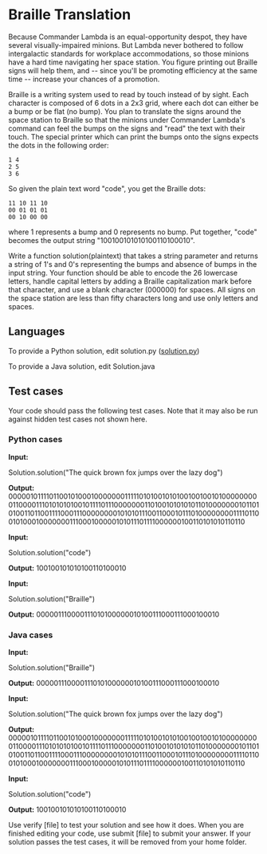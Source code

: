 # Braille Translation
Because Commander Lambda is an equal-opportunity despot, they have several visually-impaired minions. But Lambda never bothered to follow intergalactic standards for workplace accommodations, so those minions have a hard time navigating her space station. You figure printing out Braille signs will help them, and -- since you'll be promoting efficiency at the same time -- increase your chances of a promotion.

Braille is a writing system used to read by touch instead of by sight. Each character is composed of 6 dots in a 2x3 grid, where each dot can either be a bump or be flat (no bump). You plan to translate the signs around the space station to Braille so that the minions under Commander Lambda's command can feel the bumps on the signs and "read" the text with their touch. The special printer which can print the bumps onto the signs expects the dots in the following order:
~~~
1 4
2 5
3 6
~~~

So given the plain text word "code", you get the Braille dots:
~~~
11 10 11 10
00 01 01 01
00 10 00 00
~~~
where 1 represents a bump and 0 represents no bump. Put together, "code" becomes the output string "100100101010100110100010".

Write a function solution(plaintext) that takes a string parameter and returns a string of 1's and 0's representing the bumps and absence of bumps in the input string. Your function should be able to encode the 26 lowercase letters, handle capital letters by adding a Braille capitalization mark before that character, and use a blank character (000000) for spaces. All signs on the space station are less than fifty characters long and use only letters and spaces.

## Languages

To provide a Python solution, edit solution.py ([solution.py](solutions/Level1/braille-translation.py))

To provide a Java solution, edit Solution.java

## Test cases

Your code should pass the following test cases.
Note that it may also be run against hidden test cases not shown here.

### Python cases
**Input:**

Solution.solution("The quick brown fox jumps over the lazy dog")

**Output:**
    000001011110110010100010000000111110101001010100100100101000000000110000111010101010010111101110000000110100101010101101000000010110101001101100111100011100000000101010111001100010111010000000011110110010100010000000111000100000101011101111000000100110101010110110

**Input:**

Solution.solution("code")

**Output:**
    100100101010100110100010

**Input:**

Solution.solution("Braille")

**Output:**
    000001110000111010100000010100111000111000100010

### Java cases
**Input:**

Solution.solution("Braille")

**Output:**
    000001110000111010100000010100111000111000100010

**Input:**

Solution.solution("The quick brown fox jumps over the lazy dog")

**Output:**
    000001011110110010100010000000111110101001010100100100101000000000110000111010101010010111101110000000110100101010101101000000010110101001101100111100011100000000101010111001100010111010000000011110110010100010000000111000100000101011101111000000100110101010110110

**Input:**

Solution.solution("code")

**Output:**
    100100101010100110100010

Use verify [file] to test your solution and see how it does. When you are finished editing your code, use submit [file] to submit your answer. If your solution passes the test cases, it will be removed from your home folder.
